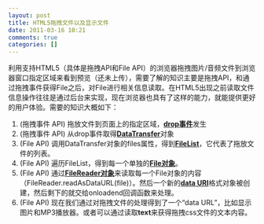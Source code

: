 ```yaml
---
layout: post
title: HTML5拖拽文件以及显示文件
date: 2011-03-16 10:21
comments: true
categories: []
---
```

利用支持HTML5（具体是拖拽API和File API）的浏览器拖拽图片/音频文件到浏览器窗口指定区域来看到预览（还未上传），需要了解的知识主要是拖拽API，和通过拖拽事件获得File之后，对File进行相关信息读取。在HTML5出现之前读取文件信息操作往往是通过后台来实现，现在浏览器也具有了这样的能力，就能提供更好的用户体验。需要的知识大概如下：
<ol>
	<li>(拖拽事件 API) 拖放文件到页面上的指定区域，<strong><a href="http://rebuildpattern.com/node/68">drop事件</a></strong>发生</li>
	<li>(拖拽事件 API) 从drop事件取得<strong><a href="http://rebuildpattern.com/node/64">DataTransfer</a></strong>对象</li>
	<li>(File API) 调用DataTransfer对象的files属性，得到<strong><a href="http://rebuildpattern.com/node/64">FileList</a></strong>，它代表了拖放文件的列表。</li>
	<li>(File API) 遍历FileList，得到每一个单独的<strong><a href="http://rebuildpattern.com/node/64">File对象</a></strong>。</li>
	<li>(File API) 通过<strong><a href="http://rebuildpattern.com/node/65">FileReader对象</a></strong>来读取每一个File对象的内容（FileReader.readAsDataURL(file)）。然后一个新的<strong><a href="http://rebuildpattern.com/node/69">data URI</a></strong>格式对象被创建，然后剩下的就交给onloadend回调函数来处理。</li>
	<li>(File API) 现在我们通过对拖拽文件的处理得到了一个“data URL”，比如显示图片和MP3播放器。或者可以通过读取<strong>text</strong>来获得拖拽css文件的文本内容。</li>
</ol>
